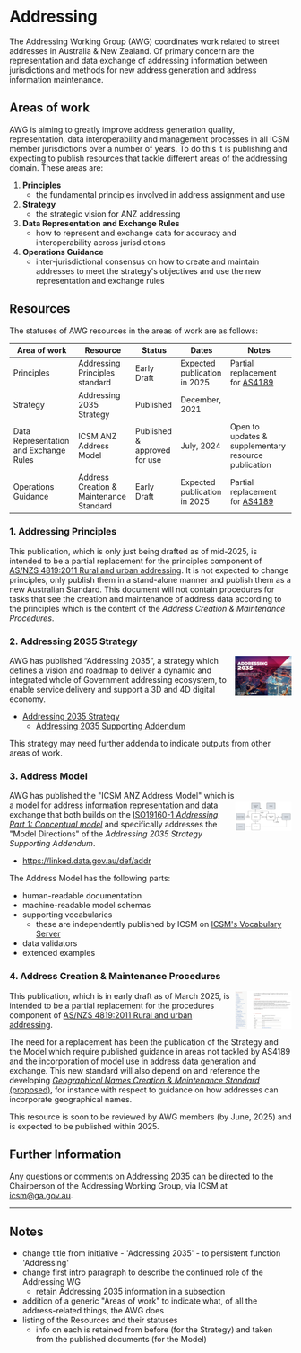 # Addressing

The Addressing Working Group (AWG) coordinates work related to street addresses in Australia & New Zealand. Of primary concern are the representation and data exchange of addressing information between jurisdictions and methods for new address generation and address information maintenance.

## Areas of work

AWG is aiming to greatly improve address generation quality, representation, data interoperability and management processes in all ICSM member jurisdictions over a number of years. To do this it is publishing and expecting to publish resources that tackle different areas of the addressing domain. These areas are:

1. **Principles**
    * the fundamental principles involved in address assignment and use
2. **Strategy**
    * the strategic vision for ANZ addressing
3. **Data Representation and Exchange Rules**
    * how to represent and exchange data for accuracy and interoperability across jurisdictions
4. **Operations Guidance**
    * inter-jurisdictional consensus on how to create and maintain addresses to meet the strategy's objectives and use the new representation and exchange rules

## Resources

The statuses of AWG resources in the areas of work are as follows:

| **Area of work**                       | **Resource**                            | **Status**                   | **Dates**                    | **Notes**                                                                                                           |
|----------------------------------------|-----------------------------------------|------------------------------|------------------------------|---------------------------------------------------------------------------------------------------------------------|
| Principles                             | Addressing Principles standard            | Early Draft | Expected publication in 2025 | Partial replacement for [AS4189](https://www.icsm.gov.au/what-we-do/addressing/standards-rural-and-urban-addressing-as4819) |
| Strategy                               | Addressing 2035 Strategy                | Published                    | December, 2021               |                                                                                                                     |
| Data Representation and Exchange Rules | ICSM ANZ Address Model                  | Published & approved for use | July, 2024                   | Open to updates & supplementary resource publication                                                                |
| Operations Guidance                    | Address Creation & Maintenance Standard | Early Draft                  | Expected publication in 2025 | Partial replacement for [AS4189](https://www.icsm.gov.au/what-we-do/addressing/standards-rural-and-urban-addressing-as4819) |

### 1. Addressing Principles

This publication, which is  only just being drafted as of mid-2025, is intended to be a partial replacement for the principles component of [AS/NZS 4819:2011 Rural and urban addressing](https://www.icsm.gov.au/what-we-do/addressing/standards-rural-and-urban-addressing-as4819). It is not expected to change principles, only publish them in a stand-alone manner and publish them as a new Australian Standard. This document will not contain procedures for tasks that see the creation and maintenance of address data according to the principles which is the content of the _Address Creation & Maintenance Procedures_.

### 2. Addressing 2035 Strategy

<img src="images/address-strategy-screenshot.png" style="width:20%; float:right;" />

AWG has published “Addressing 2035”, a strategy which defines a vision and roadmap to deliver a dynamic and integrated whole of Government addressing ecosystem, to enable service delivery and support a 3D and 4D digital economy.

* [Addressing 2035 Strategy](https://www.icsm.gov.au/sites/default/files/ICSM%20Addressing%202035%20Strategy%20%28Final%29.pdf)
    * [Addressing 2035 Supporting Addendum](https://www.icsm.gov.au/sites/default/files/ICSM%20Addressing%20Strategy%20Information%20Addendum.pdf)

This strategy may need further addenda to indicate outputs from other areas of work.

### 3. Address Model

<img src="images/address-model-overview.png" style="width:20%; float:right; clear:right; margin-top:20px;" />

AWG has published the "ICSM ANZ Address Model" which is a model for address information representation and data exchange that both builds on the [ISO19160-1 _Addressing Part 1: Conceptual model_](https://www.iso.org/standard/61710.html) and specifically addresses the "Model Directions" of the _Addressing 2035 Strategy Supporting Addendum_.

* <https://linked.data.gov.au/def/addr>

The Address Model has the following parts:

* human-readable documentation
* machine-readable model schemas
* supporting vocabularies
    * these are independently published by ICSM on [ICSM's Vocabulary Server]()
* data validators
* extended examples

### 4. Address Creation & Maintenance Procedures

<img src="images/address-cm-screenshot.png" style="width:20%; float:right;" />

This publication, which is in early draft as of March 2025, is intended to be a partial replacement for the procedures component of [AS/NZS 4819:2011 Rural and urban addressing](https://www.icsm.gov.au/what-we-do/addressing/standards-rural-and-urban-addressing-as4819).

The need for a replacement has been the publication of the Strategy and the Model which require published guidance in areas not tackled by AS4189 and the incorporation of model use in address data generation and exchange. This new standard will also depend on and reference the developing [_Geographical Names Creation & Maintenance Standard_ (proposed)](https://linked.data.gov.au/def/gn-cm), for instance with respect to guidance on how addresses can incorporate geographical names.

This resource is soon to be reviewed by AWG members (by June, 2025) and is expected to be published within 2025.

## Further Information

Any questions or comments on Addressing 2035 can be directed to the Chairperson of the Addressing Working Group, via ICSM at <icsm@ga.gov.au>.

---

## Notes

* change title from initiative - 'Addressing 2035' - to persistent function 'Addressing'
* change first intro paragraph to describe the continued role of the Addressing WG 
    * retain Addressing 2035 information in a subsection
* addition of a generic "Areas of work" to indicate what, of all the address-related things, the AWG does
* listing of the Resources and their statuses
    * info on each is retained from before (for the Strategy) and taken from the published documents (for the Model) 
